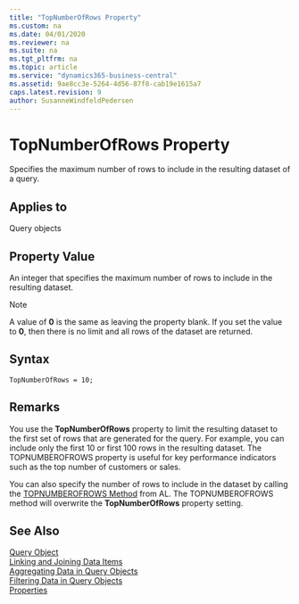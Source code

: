 ```yaml
---
title: "TopNumberOfRows Property"
ms.custom: na
ms.date: 04/01/2020
ms.reviewer: na
ms.suite: na
ms.tgt_pltfrm: na
ms.topic: article
ms.service: "dynamics365-business-central"
ms.assetid: 9ae8cc3e-5264-4d56-87f8-cab19e1615a7
caps.latest.revision: 9
author: SusanneWindfeldPedersen
---
```


# TopNumberOfRows Property
Specifies the maximum number of rows to include in the resulting dataset of a query.  
  
## Applies to  
 Query objects  
  
## Property Value  
 An integer that specifies the maximum number of rows to include in the resulting dataset.  
  
> [!NOTE]  
>  A value of **0** is the same as leaving the property blank. If you set the value to **0**, then there is no limit and all rows of the dataset are returned.  
 
## Syntax
```
TopNumberOfRows = 10;
```

## Remarks  
You use the **TopNumberOfRows** property to limit the resulting dataset to the first set of rows that are generated for the query. For example, you can include only the first 10 or first 100 rows in the resulting dataset. The TOPNUMBEROFROWS property is useful for key performance indicators such as the top number of customers or sales.  
  
 You can also specify the number of rows to include in the dataset by calling the [TOPNUMBEROFROWS Method](../methods-auto/query/queryinstance-topnumberofrows-method.md) from AL. The TOPNUMBEROFROWS method will overwrite the **TopNumberOfRows** property setting.  
  
## See Also

[Query Object](../devenv-query-object.md)  
[Linking and Joining Data Items](../devenv-query-links-joins.md)  
[Aggregating Data in Query Objects](../devenv-query-totals-grouping.md)  
[Filtering Data in Query Objects](../devenv-query-filters.md)  
[Properties](devenv-properties.md)
